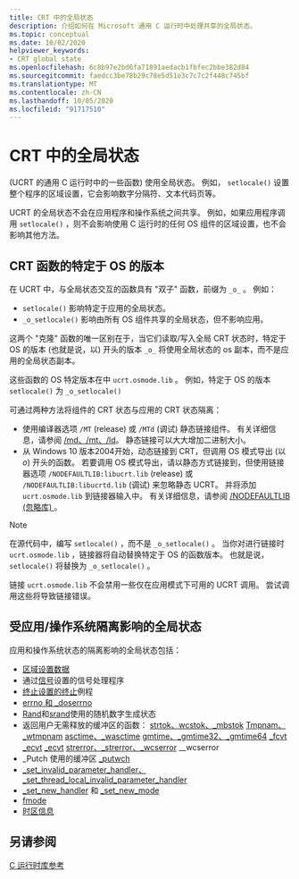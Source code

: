 ```yaml
---
title: CRT 中的全局状态
description: 介绍如何在 Microsoft 通用 C 运行时中处理共享的全局状态。
ms.topic: conceptual
ms.date: 10/02/2020
helpviewer_keywords:
- CRT global state
ms.openlocfilehash: 6c8b97e2bd6fa71891aedacb1fbfec2bbe382d84
ms.sourcegitcommit: faedcc3be78b29c78e5d51e3c7c7c2f448c745bf
ms.translationtype: MT
ms.contentlocale: zh-CN
ms.lasthandoff: 10/05/2020
ms.locfileid: "91717510"
---
```

# <a name="global-state-in-the-crt"></a>CRT 中的全局状态

 (UCRT 的通用 C 运行时中的一些函数) 使用全局状态。 例如， `setlocale()` 设置整个程序的区域设置，它会影响数字分隔符、文本代码页等。

UCRT 的全局状态不会在应用程序和操作系统之间共享。 例如，如果应用程序调用 `setlocale()` ，则不会影响使用 C 运行时的任何 OS 组件的区域设置，也不会影响其他方法。

## <a name="os-specific-versions-of-crt-functions"></a>CRT 函数的特定于 OS 的版本

在 UCRT 中，与全局状态交互的函数具有 "双子" 函数，前缀为 `_o_` 。 例如：

- `setlocale()` 影响特定于应用的全局状态。
- `_o_setlocale()` 影响由所有 OS 组件共享的全局状态，但不影响应用。

这两个 "克隆" 函数的唯一区别在于，当它们读取/写入全局 CRT 状态时，特定于 OS 的版本 (也就是说，以) 开头的版本 `_o_` 将使用全局状态的 os 副本，而不是应用的全局状态副本。

这些函数的 OS 特定版本在中 `ucrt.osmode.lib` 。 例如，特定于 OS 的版本 `setlocale()` 为 `_o_setlocale()`

可通过两种方法将组件的 CRT 状态与应用的 CRT 状态隔离：

- 使用编译器选项 `/MT` (release) 或 `/MTd` (调试) 静态链接组件。 有关详细信息，请参阅 [/md、/mt、/ld](../build/reference/md-mt-ld-use-run-time-library.md)。 静态链接可以大大增加二进制大小。
- 从 Windows 10 版本2004开始，动态链接到 CRT，但调用 OS 模式导出 (以 _o_) 开头的函数。 若要调用 OS 模式导出，请以静态方式链接到，但使用链接器选项 `/NODEFAULTLIB:libucrt.lib` (release) 或 `/NODEFAULTLIB:libucrtd.lib` (调试) 来忽略静态 UCRT。 并将添加 `ucrt.osmode.lib` 到链接器输入中。 有关详细信息，请参阅 [/NODEFAULTLIB (忽略库) ](../build/reference/nodefaultlib-ignore-libraries.md) 。

> [!Note]
> 在源代码中，编写 `setlocale()` ，而不是 `_o_setlocale()` 。 当你对进行链接时 `ucrt.osmode.lib` ，链接器将自动替换特定于 OS 的函数版本。 也就是说， `setlocale()` 将替换为 `_o_setlocale()` 。

链接 `ucrt.osmode.lib` 不会禁用一些仅在应用模式下可用的 UCRT 调用。 尝试调用这些将导致链接错误。

## <a name="global-state-affected-by-appos-separation"></a>受应用/操作系统隔离影响的全局状态

应用和操作系统状态的隔离影响的全局状态包括：

- [区域设置数据](locale.md)
- 通过[信号](reference/signal.md)设置的信号处理程序
- [终止设置的终止](reference/set-terminate-crt.md)例程
- [errno 和 _doserrno](errno-doserrno-sys-errlist-and-sys-nerr.md)
- [Rand](reference/rand.md)和[srand](reference/srand.md)使用的随机数字生成状态
- 返回用户无需释放的缓冲区的函数： [strtok、wcstok、_mbstok](reference/strtok-strtok-l-wcstok-wcstok-l-mbstok-mbstok-l.md) [Tmpnam、_wtmpnam](reference/tempnam-wtempnam-tmpnam-wtmpnam.md) [asctime、_wasctime](reference/asctime-wasctime.md) [gmtime、_gmtime32、_gmtime64](reference/gmtime-gmtime32-gmtime64.md) [_fcvt _ecvt](reference/fcvt.md) [_ecvt](reference/ecvt.md) [strerror、_strerror、_wcserror](reference/strerror-strerror-wcserror-wcserror.md) __wcserror
- _Putch 使用的缓冲区 [_putwch](reference/putch-putwch.md)
- [_set_invalid_parameter_handler、_set_thread_local_invalid_parameter_handler](reference/set-invalid-parameter-handler-set-thread-local-invalid-parameter-handler.md)
- [_set_new_handler](reference/set-new-handler.md) 和 [_set_new_mode](reference/set-new-mode.md)
- [fmode](text-and-binary-mode-file-i-o.md)
- [时区信息](time-management.md)

## <a name="see-also"></a>另请参阅

[C 运行时库参考](c-run-time-library-reference.md)
